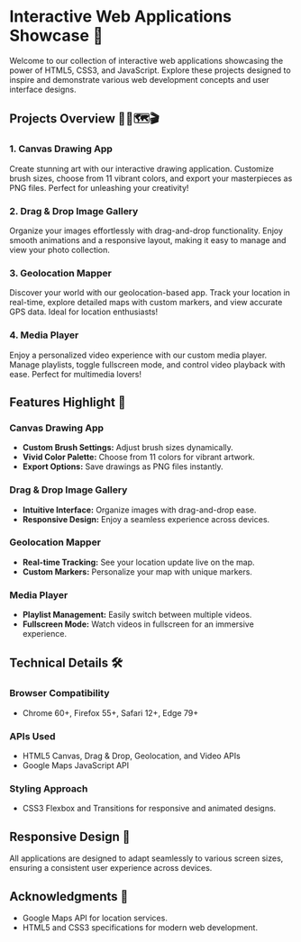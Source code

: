 # Interactive Web Applications Showcase 🌟

Welcome to our collection of interactive web applications showcasing the power of HTML5, CSS3, and JavaScript. Explore these projects designed to inspire and demonstrate various web development concepts and user interface designs.

## Projects Overview 🎨📸🗺️🎬

### 1. Canvas Drawing App
Create stunning art with our interactive drawing application. Customize brush sizes, choose from 11 vibrant colors, and export your masterpieces as PNG files. Perfect for unleashing your creativity!

### 2. Drag & Drop Image Gallery
Organize your images effortlessly with drag-and-drop functionality. Enjoy smooth animations and a responsive layout, making it easy to manage and view your photo collection.

### 3. Geolocation Mapper
Discover your world with our geolocation-based app. Track your location in real-time, explore detailed maps with custom markers, and view accurate GPS data. Ideal for location enthusiasts!

### 4. Media Player
Enjoy a personalized video experience with our custom media player. Manage playlists, toggle fullscreen mode, and control video playback with ease. Perfect for multimedia lovers!

## Features Highlight 🎯

### Canvas Drawing App
- **Custom Brush Settings:** Adjust brush sizes dynamically.
- **Vivid Color Palette:** Choose from 11 colors for vibrant artwork.
- **Export Options:** Save drawings as PNG files instantly.

### Drag & Drop Image Gallery
- **Intuitive Interface:** Organize images with drag-and-drop ease.
- **Responsive Design:** Enjoy a seamless experience across devices.

### Geolocation Mapper
- **Real-time Tracking:** See your location update live on the map.
- **Custom Markers:** Personalize your map with unique markers.

### Media Player
- **Playlist Management:** Easily switch between multiple videos.
- **Fullscreen Mode:** Watch videos in fullscreen for an immersive experience.

## Technical Details 🛠️

### Browser Compatibility
- Chrome 60+, Firefox 55+, Safari 12+, Edge 79+

### APIs Used
- HTML5 Canvas, Drag & Drop, Geolocation, and Video APIs
- Google Maps JavaScript API

### Styling Approach
- CSS3 Flexbox and Transitions for responsive and animated designs.

## Responsive Design 📱

All applications are designed to adapt seamlessly to various screen sizes, ensuring a consistent user experience across devices.

## Acknowledgments 🙏

- Google Maps API for location services.
- HTML5 and CSS3 specifications for modern web development.
